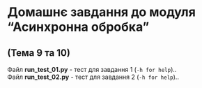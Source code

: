 # Домашнє завдання до модуля “Асинхронна обробка”  
## (Тема 9 та 10)
  
Файл **run_test_01.py** - тест для завдання 1 (``-h for help``)..   
Файл **run_test_02.py** - тест для завдання 2 (``-h for help``)..  
